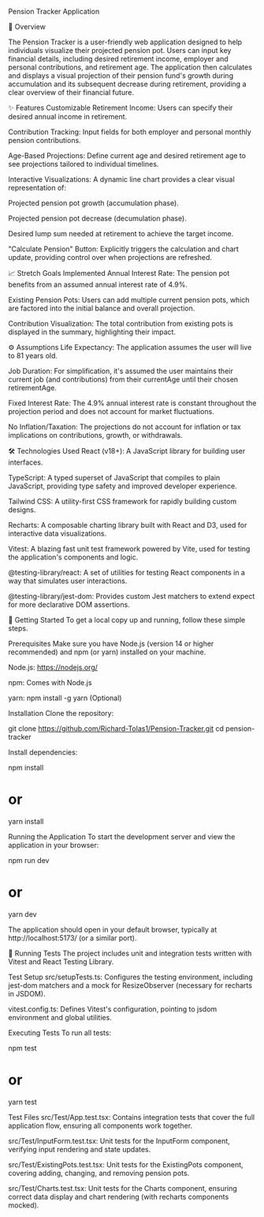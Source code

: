 Pension Tracker Application

🚀 Overview

The Pension Tracker is a user-friendly web application designed to help individuals visualize their projected pension pot. Users can input key financial details, including desired retirement income, employer and personal contributions, and retirement age. The application then calculates and displays a visual projection of their pension fund's growth during accumulation and its subsequent decrease during retirement, providing a clear overview of their financial future.

✨ Features
Customizable Retirement Income: Users can specify their desired annual income in retirement.

Contribution Tracking: Input fields for both employer and personal monthly pension contributions.

Age-Based Projections: Define current age and desired retirement age to see projections tailored to individual timelines.

Interactive Visualizations: A dynamic line chart provides a clear visual representation of:

Projected pension pot growth (accumulation phase).

Projected pension pot decrease (decumulation phase).

Desired lump sum needed at retirement to achieve the target income.

"Calculate Pension" Button: Explicitly triggers the calculation and chart update, providing control over when projections are refreshed.

📈 Stretch Goals Implemented
Annual Interest Rate: The pension pot benefits from an assumed annual interest rate of 4.9%.

Existing Pension Pots: Users can add multiple current pension pots, which are factored into the initial balance and overall projection.

Contribution Visualization: The total contribution from existing pots is displayed in the summary, highlighting their impact.

⚙️ Assumptions
Life Expectancy: The application assumes the user will live to 81 years old.

Job Duration: For simplification, it's assumed the user maintains their current job (and contributions) from their currentAge until their chosen retirementAge.

Fixed Interest Rate: The 4.9% annual interest rate is constant throughout the projection period and does not account for market fluctuations.

No Inflation/Taxation: The projections do not account for inflation or tax implications on contributions, growth, or withdrawals.

🛠️ Technologies Used
React (v18+): A JavaScript library for building user interfaces.

TypeScript: A typed superset of JavaScript that compiles to plain JavaScript, providing type safety and improved developer experience.

Tailwind CSS: A utility-first CSS framework for rapidly building custom designs.

Recharts: A composable charting library built with React and D3, used for interactive data visualizations.

Vitest: A blazing fast unit test framework powered by Vite, used for testing the application's components and logic.

@testing-library/react: A set of utilities for testing React components in a way that simulates user interactions.

@testing-library/jest-dom: Provides custom Jest matchers to extend expect for more declarative DOM assertions.

🚀 Getting Started
To get a local copy up and running, follow these simple steps.

Prerequisites
Make sure you have Node.js (version 14 or higher recommended) and npm (or yarn) installed on your machine.

Node.js: https://nodejs.org/

npm: Comes with Node.js

yarn: npm install -g yarn (Optional)

Installation
Clone the repository:

git clone https://github.com/Richard-Tolas1/Pension-Tracker.git
cd pension-tracker

Install dependencies:

npm install
# or
yarn install

Running the Application
To start the development server and view the application in your browser:

npm run dev
# or
yarn dev

The application should open in your default browser, typically at http://localhost:5173/ (or a similar port).

🧪 Running Tests
The project includes unit and integration tests written with Vitest and React Testing Library.

Test Setup
src/setupTests.ts: Configures the testing environment, including jest-dom matchers and a mock for ResizeObserver (necessary for recharts in JSDOM).

vitest.config.ts: Defines Vitest's configuration, pointing to jsdom environment and global utilities.

Executing Tests
To run all tests:

npm test
# or
yarn test

Test Files
src/Test/App.test.tsx: Contains integration tests that cover the full application flow, ensuring all components work together.

src/Test/InputForm.test.tsx: Unit tests for the InputForm component, verifying input rendering and state updates.

src/Test/ExistingPots.test.tsx: Unit tests for the ExistingPots component, covering adding, changing, and removing pension pots.

src/Test/Charts.test.tsx: Unit tests for the Charts component, ensuring correct data display and chart rendering (with recharts components mocked).
